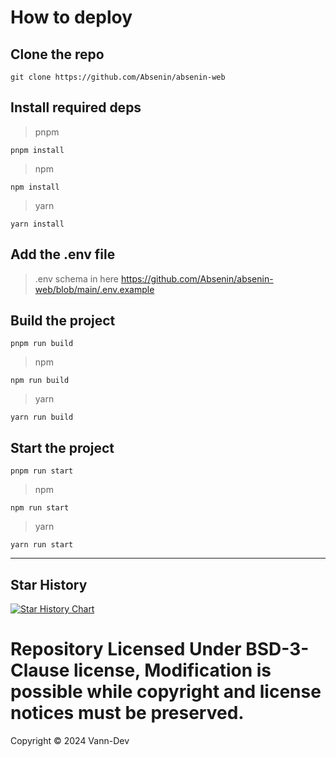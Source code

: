 # How to deploy

## Clone the repo
```
git clone https://github.com/Absenin/absenin-web
```

## Install required deps
> pnpm
```
pnpm install
```
> npm
```
npm install
```
> yarn
```
yarn install
```

## Add the .env file
> .env schema in here https://github.com/Absenin/absenin-web/blob/main/.env.example

## Build the project
```
pnpm run build
```
> npm
```
npm run build
```
> yarn
```
yarn run build
```

## Start the project
```
pnpm run start
```
> npm
```
npm run start
```
> yarn
```
yarn run start
```

___
## Star History

[![Star History Chart](https://api.star-history.com/svg?repos=Absenin/absenin-web&type=Date)](https://star-history.com/#Absenin/absenin-web&Date)

# Repository Licensed Under BSD-3-Clause license, Modification is possible while copyright and license notices must be preserved.

Copyright © 2024 Vann-Dev
